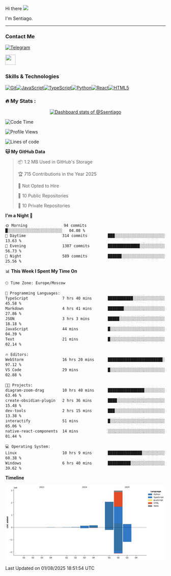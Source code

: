 Hi there ![](https://user-images.githubusercontent.com/18350557/176309783-0785949b-9127-417c-8b55-ab5a4333674e.gif)

I'm Sentiago. 

---


### Contact Me
<p align="left"><a href="https://t.me/sentiago" target="_blank" rel="noreferrer"><img src="https://img.shields.io/badge/-Telegram-2CA5E0?style=flat&logo=telegram&logoColor=white" alt="Telegram" width="100"/></a></p>

<p align="left"> <a href="https://discord.com/users/ssentiago" target="_blank" rel="noreferrer"> <picture> <source media="(prefers-color-scheme: dark)" srcset="https://raw.githubusercontent.com/danielcranney/readme-generator/main/public/icons/socials/discord-dark.svg" /> <source media="(prefers-color-scheme: light)" srcset="https://raw.githubusercontent.com/danielcranney/readme-generator/main/public/icons/socials/discord.svg" /> <img src="https://raw.githubusercontent.com/danielcranney/readme-generator/main/public/icons/socials/discord.svg" width="32" height="32" /> </picture> </a></p>

### Skills & Technologies
<p align="left">
<a href="https://git-scm.com/" target="_blank" rel="noreferrer"><img src="https://raw.githubusercontent.com/danielcranney/readme-generator/main/public/icons/skills/git-colored.svg" width="36" height="36" alt="Git" /></a><a href="https://developer.mozilla.org/en-US/docs/Web/JavaScript" target="_blank" rel="noreferrer"><img src="https://raw.githubusercontent.com/danielcranney/readme-generator/main/public/icons/skills/javascript-colored.svg" width="36" height="36" alt="JavaScript" /></a><a href="https://www.typescriptlang.org/" target="_blank" rel="noreferrer"><img src="https://raw.githubusercontent.com/danielcranney/readme-generator/main/public/icons/skills/typescript-colored.svg" width="36" height="36" alt="TypeScript" /></a><a href="https://www.python.org/" target="_blank" rel="noreferrer"><img src="https://raw.githubusercontent.com/danielcranney/readme-generator/main/public/icons/skills/python-colored.svg" width="36" height="36" alt="Python" /></a><a href="https://reactjs.org/" target="_blank" rel="noreferrer"><img src="https://raw.githubusercontent.com/danielcranney/readme-generator/main/public/icons/skills/react-colored.svg" width="36" height="36" alt="React" /></a><a href="https://developer.mozilla.org/en-US/docs/Glossary/HTML5" target="_blank" rel="noreferrer"><img src="https://raw.githubusercontent.com/danielcranney/readme-generator/main/public/icons/skills/html5-colored.svg" width="36" height="36" alt="HTML5" /></a>
</p> 


### :fire: My Stats :
<a href="https://next.ossinsight.io/widgets/official/compose-user-dashboard-stats?user_id=76674116" target="_blank" style="display: block" align="center">
  <picture>
    <source media="(prefers-color-scheme: dark)" srcset="https://next.ossinsight.io/widgets/official/compose-user-dashboard-stats/thumbnail.png?user_id=76674116&image_size=auto&color_scheme=dark" width="771" height="auto">
    <img alt="Dashboard stats of @Ssentiago" src="https://next.ossinsight.io/widgets/official/compose-user-dashboard-stats/thumbnail.png?user_id=76674116&image_size=auto&color_scheme=light" width="771" height="auto">
  </picture>
</a>

<!--START_SECTION:waka-->
![Code Time](http://img.shields.io/badge/Code%20Time-1%2C709%20hrs%2058%20mins-blue)

![Profile Views](http://img.shields.io/badge/Profile%20Views-1-blue)

![Lines of code](https://img.shields.io/badge/From%20Hello%20World%20I%27ve%20Written-5.6%20million%20lines%20of%20code-blue)

**🐱 My GitHub Data** 

> 📦 1.2 MB Used in GitHub's Storage 
 > 
> 🏆 715 Contributions in the Year 2025
 > 
> 🚫 Not Opted to Hire
 > 
> 📜 10 Public Repositories 
 > 
> 🔑 10 Private Repositories 
 > 
**I'm a Night 🦉** 

```text
🌞 Morning                94 commits          █░░░░░░░░░░░░░░░░░░░░░░░░   04.08 % 
🌆 Daytime                314 commits         ███░░░░░░░░░░░░░░░░░░░░░░   13.63 % 
🌃 Evening                1307 commits        ██████████████░░░░░░░░░░░   56.73 % 
🌙 Night                  589 commits         ██████░░░░░░░░░░░░░░░░░░░   25.56 % 
```


📊 **This Week I Spent My Time On** 

```text
🕑︎ Time Zone: Europe/Moscow

💬 Programming Languages: 
TypeScript               7 hrs 40 mins       ███████████░░░░░░░░░░░░░░   45.58 % 
Markdown                 4 hrs 41 mins       ███████░░░░░░░░░░░░░░░░░░   27.86 % 
JSON                     3 hrs 3 mins        █████░░░░░░░░░░░░░░░░░░░░   18.18 % 
JavaScript               44 mins             █░░░░░░░░░░░░░░░░░░░░░░░░   04.39 % 
Text                     21 mins             █░░░░░░░░░░░░░░░░░░░░░░░░   02.14 % 

🔥 Editors: 
WebStorm                 16 hrs 20 mins      ████████████████████████░   97.12 % 
VS Code                  29 mins             █░░░░░░░░░░░░░░░░░░░░░░░░   02.88 % 

🐱‍💻 Projects: 
diagram-zoom-drag        10 hrs 40 mins      ████████████████░░░░░░░░░   63.46 % 
create-obsidian-plugin   2 hrs 36 mins       ████░░░░░░░░░░░░░░░░░░░░░   15.48 % 
dev-tools                2 hrs 15 mins       ███░░░░░░░░░░░░░░░░░░░░░░   13.38 % 
interactify              51 mins             █░░░░░░░░░░░░░░░░░░░░░░░░   05.06 % 
native-react-components  14 mins             ░░░░░░░░░░░░░░░░░░░░░░░░░   01.44 % 

💻 Operating System: 
Linux                    10 hrs 9 mins       ███████████████░░░░░░░░░░   60.38 % 
Windows                  6 hrs 40 mins       ██████████░░░░░░░░░░░░░░░   39.62 % 
```

**Timeline**

![Lines of Code chart](https://raw.githubusercontent.com/Ssentiago/Ssentiago/main/assets/bar_graph.png)


 Last Updated on 01/08/2025 18:51:54 UTC
<!--END_SECTION:waka-->

